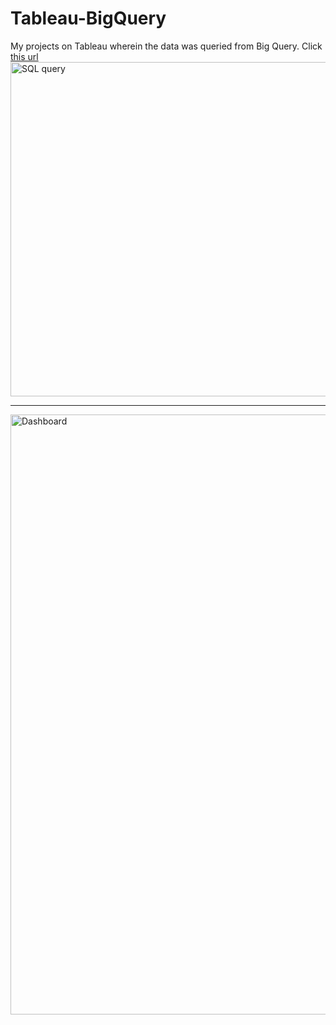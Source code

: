 # Tableau-BigQuery
My projects on Tableau wherein the data was queried from Big Query. Click [this url](https://public.tableau.com/app/profile/yash.saxena8821#!/)
<img width="535" alt="SQL query" src="https://user-images.githubusercontent.com/111872963/196241818-a6075954-ec48-45d1-bfc9-893126e70bcb.png">

----

<img width="960" alt="Dashboard" src="https://user-images.githubusercontent.com/111872963/196242315-974ae10d-6765-4bb8-9209-412a2bed8aec.png">


